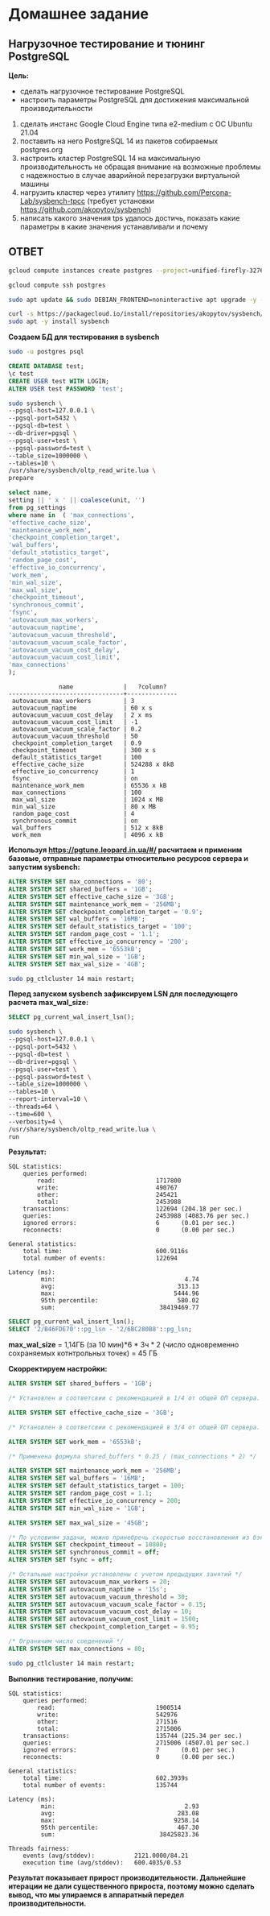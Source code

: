 # Домашнее задание #
## Нагрузочное тестирование и тюнинг PostgreSQL ##

**Цель:**
+ сделать нагрузочное тестирование PostgreSQL
+ настроить параметры PostgreSQL для достижения максимальной производительности

1. сделать инстанс Google Cloud Engine типа e2-medium с ОС Ubuntu 21.04
3. поставить на него PostgreSQL 14 из пакетов собираемых postgres.org
4. настроить кластер PostgreSQL 14 на максимальную производительность не
обращая внимание на возможные проблемы с надежностью в случае
аварийной перезагрузки виртуальной машины
5. нагрузить кластер через утилиту
https://github.com/Percona-Lab/sysbench-tpcc (требует установки
https://github.com/akopytov/sysbench)
6. написать какого значения tps удалось достичь, показать какие параметры в
какие значения устанавливали и почему

## ОТВЕТ ##

```bash
gcloud compute instances create postgres --project=unified-firefly-327616 --zone=us-central1-c --machine-type=e2-medium --network-interface=network-tier=PREMIUM,subnet=default --maintenance-policy=MIGRATE --service-account=486739247397-compute@developer.gserviceaccount.com --scopes=https://www.googleapis.com/auth/devstorage.read_only,https://www.googleapis.com/auth/logging.write,https://www.googleapis.com/auth/monitoring.write,https://www.googleapis.com/auth/servicecontrol,https://www.googleapis.com/auth/service.management.readonly,https://www.googleapis.com/auth/trace.append --create-disk=auto-delete=yes,boot=yes,device-name=postgres,image=projects/ubuntu-os-cloud/global/images/ubuntu-2104-hirsute-v20211022,mode=rw,size=100,type=projects/unified-firefly-327616/zones/us-central1-c/diskTypes/pd-ssd --no-shielded-secure-boot --shielded-vtpm --shielded-integrity-monitoring --reservation-affinity=any

gcloud compute ssh postgres

sudo apt update && sudo DEBIAN_FRONTEND=noninteractive apt upgrade -y -q && sudo sh -c 'echo "deb http://apt.postgresql.org/pub/repos/apt $(lsb_release -cs)-pgdg main" > /etc/apt/sources.list.d/pgdg.list' && wget --quiet -O - https://www.postgresql.org/media/keys/ACCC4CF8.asc | sudo apt-key add - && sudo apt-get update && sudo DEBIAN_FRONTEND=noninteractive apt -y install postgresql-14

curl -s https://packagecloud.io/install/repositories/akopytov/sysbench/script.deb.sh | sudo bash
sudo apt -y install sysbench
```

**Создаем БД для тестирования в sysbench**

```bash
sudo -u postgres psql
```

```sql
CREATE DATABASE test;
\c test
CREATE USER test WITH LOGIN;
ALTER USER test PASSWORD 'test';
```
```bash
sudo sysbench \
--pgsql-host=127.0.0.1 \
--pgsql-port=5432 \
--pgsql-db=test \
--db-driver=pgsql \
--pgsql-user=test \
--pgsql-password=test \
--table_size=1000000 \
--tables=10 \
/usr/share/sysbench/oltp_read_write.lua \
prepare
```
```sql
select name,
setting || ' x ' || coalesce(unit, '')
from pg_settings
where name in  ( 'max_connections',
'effective_cache_size',
'maintenance_work_mem',
'checkpoint_completion_target',
'wal_buffers',
'default_statistics_target',
'random_page_cost',
'effective_io_concurrency',
'work_mem',
'min_wal_size',
'max_wal_size',
'checkpoint_timeout',
'synchronous_commit',
'fsync',
'autovacuum_max_workers',
'autovacuum_naptime',
'autovacuum_vacuum_threshold',
'autovacuum_vacuum_scale_factor',
'autovacuum_vacuum_cost_delay',
'autovacuum_vacuum_cost_limit',
'max_connections'
);
```
```text
              name              |   ?column?
--------------------------------+--------------
 autovacuum_max_workers         | 3  
 autovacuum_naptime             | 60 x s
 autovacuum_vacuum_cost_delay   | 2 x ms
 autovacuum_vacuum_cost_limit   | -1  
 autovacuum_vacuum_scale_factor | 0.2  
 autovacuum_vacuum_threshold    | 50  
 checkpoint_completion_target   | 0.9  
 checkpoint_timeout             | 300 x s
 default_statistics_target      | 100  
 effective_cache_size           | 524288 x 8kB
 effective_io_concurrency       | 1  
 fsync                          | on  
 maintenance_work_mem           | 65536 x kB
 max_connections                | 100  
 max_wal_size                   | 1024 x MB
 min_wal_size                   | 80 x MB
 random_page_cost               | 4  
 synchronous_commit             | on  
 wal_buffers                    | 512 x 8kB
 work_mem                       | 4096 x kB
```

**Используя https://pgtune.leopard.in.ua/#/ расчитаем и применим базовые, отправные параметры относительно ресурсов сервера и запустим sysbench:**

```sql
ALTER SYSTEM SET max_connections = '80';
ALTER SYSTEM SET shared_buffers = '1GB';
ALTER SYSTEM SET effective_cache_size = '3GB';
ALTER SYSTEM SET maintenance_work_mem = '256MB';
ALTER SYSTEM SET checkpoint_completion_target = '0.9';
ALTER SYSTEM SET wal_buffers = '16MB';
ALTER SYSTEM SET default_statistics_target = '100';
ALTER SYSTEM SET random_page_cost = '1.1';
ALTER SYSTEM SET effective_io_concurrency = '200';
ALTER SYSTEM SET work_mem = '6553kB';
ALTER SYSTEM SET min_wal_size = '1GB';
ALTER SYSTEM SET max_wal_size = '4GB';
```
```bash
sudo pg_ctlcluster 14 main restart;
```

**Перед запуском sysbench зафиксируем LSN для последующего расчета max_wal_size:**

```sql
SELECT pg_current_wal_insert_lsn();
```
```bash
sudo sysbench \
--pgsql-host=127.0.0.1 \
--pgsql-port=5432 \
--pgsql-db=test \
--db-driver=pgsql \
--pgsql-user=test \
--pgsql-password=test \
--table_size=1000000 \
--tables=10 \
--report-interval=10 \
--threads=64 \
--time=600 \
--verbosity=4 \
/usr/share/sysbench/oltp_read_write.lua \
run
```

**Результат:**

```text
SQL statistics:
    queries performed:
        read:                            1717800
        write:                           490767
        other:                           245421
        total:                           2453988
    transactions:                        122694 (204.18 per sec.)
    queries:                             2453988 (4083.76 per sec.)
    ignored errors:                      6      (0.01 per sec.)
    reconnects:                          0      (0.00 per sec.)

General statistics:
    total time:                          600.9116s
    total number of events:              122694

Latency (ms):
         min:                                    4.74
         avg:                                  313.13
         max:                                 5444.96
         95th percentile:                      580.02
         sum:                             38419469.77
```
```sql	 
SELECT pg_current_wal_insert_lsn();
SELECT '2/B46FDE70'::pg_lsn - '2/6BC280B8'::pg_lsn;
```

**max_wal_size** =  1,14ГБ (за 10 мин)*6 * 3ч * 2 (число одновременно сохраняемых котнтрольных точек) = 45 ГБ

**Скорректируем настройки:** 

```sql
ALTER SYSTEM SET shared_buffers = '1GB';

/* Установлен в соответсвии с рекомендацией в 1/4 от общей ОП сервера. Попытки выставить значение большим не привели к какому-то положительному эффекту. */

ALTER SYSTEM SET effective_cache_size = '3GB';

/* Установлен в соответсвии с рекомендацией в 3/4 от общей ОП сервера. Попытки выставить значение большим не привели к какому-то положительному эффекту. */

ALTER SYSTEM SET work_mem = '6553kB';

/* Применена формула shared_buffers * 0.25 / (max_connections * 2) */

ALTER SYSTEM SET maintenance_work_mem = '256MB';
ALTER SYSTEM SET wal_buffers = '16MB';
ALTER SYSTEM SET default_statistics_target = 100;
ALTER SYSTEM SET random_page_cost = 1.1;
ALTER SYSTEM SET effective_io_concurrency = 200;
ALTER SYSTEM SET min_wal_size = '1GB';

ALTER SYSTEM SET max_wal_size = '45GB';

/* По условиям задачи, можно принебречь скоростью восстановления из бэкапа и надежностью записи данных из памяти на диск, поэтому выставляем эти параметры таким образом: */
ALTER SYSTEM SET checkpoint_timeout = 10800; 
ALTER SYSTEM SET synchronous_commit = off;
ALTER SYSTEM SET fsync = off;

/* Остальные настройки установлены с учетом предыдущих занятий */
ALTER SYSTEM SET autovacuum_max_workers = 20;
ALTER SYSTEM SET autovacuum_naptime = '15s';
ALTER SYSTEM SET autovacuum_vacuum_threshold = 30;
ALTER SYSTEM SET autovacuum_vacuum_scale_factor = 0.15;
ALTER SYSTEM SET autovacuum_vacuum_cost_delay = 10;
ALTER SYSTEM SET autovacuum_vacuum_cost_limit = 1500;
ALTER SYSTEM SET checkpoint_completion_target = 0.95;

/* Ограничим число соеденений */
ALTER SYSTEM SET max_connections = 80;
```
```bash
sudo pg_ctlcluster 14 main restart;
```

**Выполнив тестирование, получим:**

```text
SQL statistics:
    queries performed:
        read:                            1900514
        write:                           542976
        other:                           271516
        total:                           2715006
    transactions:                        135744 (225.34 per sec.)
    queries:                             2715006 (4507.01 per sec.)
    ignored errors:                      7      (0.01 per sec.)
    reconnects:                          0      (0.00 per sec.)

General statistics:
    total time:                          602.3939s
    total number of events:              135744

Latency (ms):
         min:                                    2.93
         avg:                                  283.08
         max:                                 9258.14
         95th percentile:                      467.30
         sum:                             38425823.36

Threads fairness:
    events (avg/stddev):           2121.0000/84.21
    execution time (avg/stddev):   600.4035/0.53
```

**Результат показывает прирост производительности. Дальнейшие итерации не дали существенного прироста, поэтому можно сделать вывод, что мы упираемся в аппаратный передел производительности.**	
 
